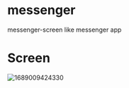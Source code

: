 # messenger

messenger-screen like messenger app 


# Screen



![1689009424330](https://github.com/mohamedshehabeldean/messenger-screen/assets/104523670/777b002b-d1e6-40e7-8c40-a7b31940c37e)
